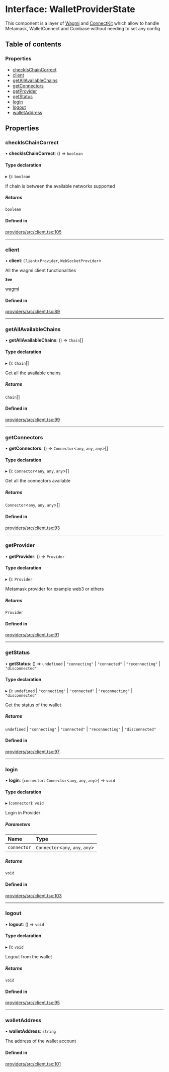 # Interface: WalletProviderState

This component is a layer of [Wagmi](https://wagmi.sh/docs/getting-started) and [ConnectKit](https://docs.family.co/connectkit)
which allow to handle Metamask, WalletConnect and Coinbase without needing to set any config

## Table of contents

### Properties

- [checkIsChainCorrect](WalletProviderState.md#checkischaincorrect)
- [client](WalletProviderState.md#client)
- [getAllAvailableChains](WalletProviderState.md#getallavailablechains)
- [getConnectors](WalletProviderState.md#getconnectors)
- [getProvider](WalletProviderState.md#getprovider)
- [getStatus](WalletProviderState.md#getstatus)
- [login](WalletProviderState.md#login)
- [logout](WalletProviderState.md#logout)
- [walletAddress](WalletProviderState.md#walletaddress)

## Properties

### checkIsChainCorrect

• **checkIsChainCorrect**: () => `boolean`

#### Type declaration

▸ (): `boolean`

If chain is between the available networks supported

##### Returns

`boolean`

#### Defined in

[providers/src/client.tsx:105](https://github.com/nevermined-io/react-components/blob/8680a5c/providers/src/client.tsx#L105)

___

### client

• **client**: `Client`<`Provider`, `WebSocketProvider`\>

All the wagmi client functionalities

**`See`**

[wagmi](https://wagmi.sh/docs/getting-started)

#### Defined in

[providers/src/client.tsx:89](https://github.com/nevermined-io/react-components/blob/8680a5c/providers/src/client.tsx#L89)

___

### getAllAvailableChains

• **getAllAvailableChains**: () => `Chain`[]

#### Type declaration

▸ (): `Chain`[]

Get all the available chains

##### Returns

`Chain`[]

#### Defined in

[providers/src/client.tsx:99](https://github.com/nevermined-io/react-components/blob/8680a5c/providers/src/client.tsx#L99)

___

### getConnectors

• **getConnectors**: () => `Connector`<`any`, `any`, `any`\>[]

#### Type declaration

▸ (): `Connector`<`any`, `any`, `any`\>[]

Get all the connectors available

##### Returns

`Connector`<`any`, `any`, `any`\>[]

#### Defined in

[providers/src/client.tsx:93](https://github.com/nevermined-io/react-components/blob/8680a5c/providers/src/client.tsx#L93)

___

### getProvider

• **getProvider**: () => `Provider`

#### Type declaration

▸ (): `Provider`

Metamask provider for example web3 or ethers

##### Returns

`Provider`

#### Defined in

[providers/src/client.tsx:91](https://github.com/nevermined-io/react-components/blob/8680a5c/providers/src/client.tsx#L91)

___

### getStatus

• **getStatus**: () => `undefined` \| ``"connecting"`` \| ``"connected"`` \| ``"reconnecting"`` \| ``"disconnected"``

#### Type declaration

▸ (): `undefined` \| ``"connecting"`` \| ``"connected"`` \| ``"reconnecting"`` \| ``"disconnected"``

Get the status of the wallet

##### Returns

`undefined` \| ``"connecting"`` \| ``"connected"`` \| ``"reconnecting"`` \| ``"disconnected"``

#### Defined in

[providers/src/client.tsx:97](https://github.com/nevermined-io/react-components/blob/8680a5c/providers/src/client.tsx#L97)

___

### login

• **login**: (`connector`: `Connector`<`any`, `any`, `any`\>) => `void`

#### Type declaration

▸ (`connector`): `void`

Login in Provider

##### Parameters

| Name | Type |
| :------ | :------ |
| `connector` | `Connector`<`any`, `any`, `any`\> |

##### Returns

`void`

#### Defined in

[providers/src/client.tsx:103](https://github.com/nevermined-io/react-components/blob/8680a5c/providers/src/client.tsx#L103)

___

### logout

• **logout**: () => `void`

#### Type declaration

▸ (): `void`

Logout from the wallet

##### Returns

`void`

#### Defined in

[providers/src/client.tsx:95](https://github.com/nevermined-io/react-components/blob/8680a5c/providers/src/client.tsx#L95)

___

### walletAddress

• **walletAddress**: `string`

The address of the wallet account

#### Defined in

[providers/src/client.tsx:101](https://github.com/nevermined-io/react-components/blob/8680a5c/providers/src/client.tsx#L101)
